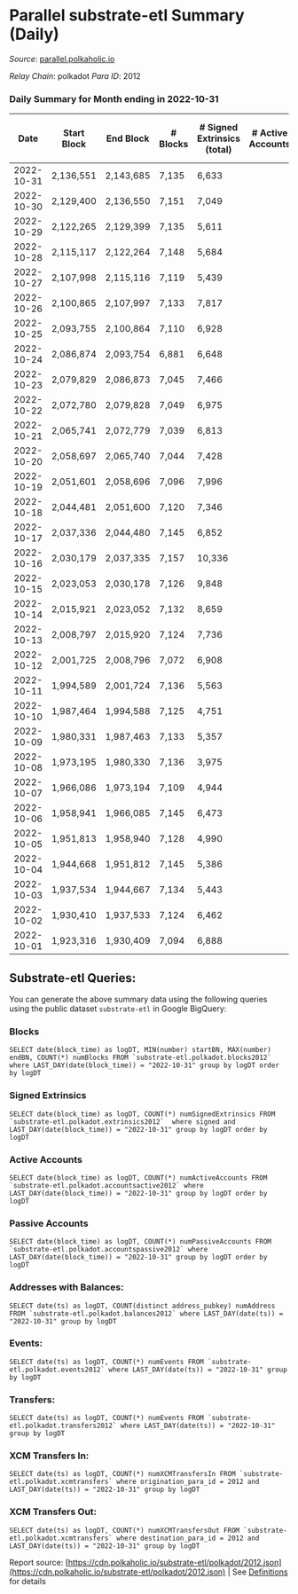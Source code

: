 # Parallel substrate-etl Summary (Daily)

_Source_: [parallel.polkaholic.io](https://parallel.polkaholic.io)

*Relay Chain*: polkadot
*Para ID*: 2012



### Daily Summary for Month ending in 2022-10-31


| Date | Start Block | End Block | # Blocks | # Signed Extrinsics (total) | # Active Accounts | # Passive | # New | # Addresses with Balances | # Events | # Transfers | # XCM Transfers In | # XCM Transfers Out | Issues | 
| ---- | ----------- | --------- | -------- | --------------------------- | ----------------- | --------- | ----- | ------------------------- | -------- | ----------- | ------------------ | ------------------- | ------ |
| 2022-10-31 | 2,136,551 | 2,143,685 | 7,135 | 6,633 |  |  |  | 45,325 | 71,724 | 4,109 ($320,749.18) | 136 ($152,358.76) | 102 ($520,392.08) |  |
| 2022-10-30 | 2,129,400 | 2,136,550 | 7,151 | 7,049 |  |  |  | 45,291 | 71,179 | 4,133 ($84,292.23) | 125 ($119,757.30) | 69 ($62,917.88) |  |
| 2022-10-29 | 2,122,265 | 2,129,399 | 7,135 | 5,611 |  |  |  | 45,264 | 65,723 | 4,590 ($148,714.63) | 159 ($129,211.41) | 117 ($115,642.99) |  |
| 2022-10-28 | 2,115,117 | 2,122,264 | 7,148 | 5,684 |  |  |  | 45,240 | 63,308 | 4,064 ($125,694.87) | 120 ($184,469.79) | 95 ($72,818.75) |  |
| 2022-10-27 | 2,107,998 | 2,115,116 | 7,119 | 5,439 |  |  |  | 45,222 | 62,111 | 3,732 ($104,167.12) | 113 ($157,927.30) | 78 ($184,664.82) |  |
| 2022-10-26 | 2,100,865 | 2,107,997 | 7,133 | 7,817 |  |  |  |  | 78,294 | 4,996 ($816,959.53) | 173 ($251,164.19) | 128 ($155,076.05) |  |
| 2022-10-25 | 2,093,755 | 2,100,864 | 7,110 | 6,928 |  |  |  |  | 73,984 | 5,133 ($252,761.99) | 134 ($161,461.96) | 136 ($86,920.92) |  |
| 2022-10-24 | 2,086,874 | 2,093,754 | 6,881 | 6,648 |  |  |  | 45,090 | 72,464 | 4,878 ($150,044.32) | 184 ($97,496.24) | 107 ($68,711.04) |  |
| 2022-10-23 | 2,079,829 | 2,086,873 | 7,045 | 7,466 |  |  |  | 45,065 | 75,771 | 4,789 ($154,329.65) | 157 ($87,632.93) | 106 ($74,092.96) |  |
| 2022-10-22 | 2,072,780 | 2,079,828 | 7,049 | 6,975 |  |  |  | 45,016 | 71,727 | 4,713 ($176,697.03) | 163 ($65,650.29) | 112 ($53,016.47) |  |
| 2022-10-21 | 2,065,741 | 2,072,779 | 7,039 | 6,813 |  |  |  |  | 73,942 | 5,148 ($280,997.37) | 237 ($314,991.83) | 121 ($468,350.33) |  |
| 2022-10-20 | 2,058,697 | 2,065,740 | 7,044 | 7,428 |  |  |  |  | 75,346 | 4,706 ($187,334.66) | 191 ($80,536.80) | 131 ($75,131.89) |  |
| 2022-10-19 | 2,051,601 | 2,058,696 | 7,096 | 7,996 |  |  |  |  | 81,825 | 5,997 ($170,002.39) | 203 ($144,435.00) | 150 ($150,888.74) |  |
| 2022-10-18 | 2,044,481 | 2,051,600 | 7,120 | 7,346 |  |  |  | 44,877 | 76,704 | 5,130 ($178,044.17) | 169 ($545,810.69) | 117 ($43,221.71) |  |
| 2022-10-17 | 2,037,336 | 2,044,480 | 7,145 | 6,852 |  |  |  | 44,852 | 74,497 | 4,793 ($695,412.54) | 168 ($79,515.99) | 116 ($50,489.66) |  |
| 2022-10-16 | 2,030,179 | 2,037,335 | 7,157 | 10,336 |  |  |  |  | 92,743 | 5,435 ($1,713,910.47) | 280 ($705,202.09) | 159 ($78,233.64) |  |
| 2022-10-15 | 2,023,053 | 2,030,178 | 7,126 | 9,848 |  |  |  | 44,773 | 92,783 | 6,588 ($1,761,493.07) | 219 ($175,556.97) | 188 ($481,665.39) |  |
| 2022-10-14 | 2,015,921 | 2,023,052 | 7,132 | 8,659 |  |  |  | 44,732 | 87,516 | 6,633 ($3,059,033.13) | 263 ($118,515.73) | 154 ($64,876.32) |  |
| 2022-10-13 | 2,008,797 | 2,015,920 | 7,124 | 7,736 |  |  |  |  | 84,114 | 7,353 ($206,769.36) | 260 ($342,692.27) | 118 ($85,876.83) |  |
| 2022-10-12 | 2,001,725 | 2,008,796 | 7,072 | 6,908 |  |  |  | 44,664 | 69,296 | 3,820 ($1,230,080.56) | 154 ($132,144.00) | 106 ($103,375.17) |  |
| 2022-10-11 | 1,994,589 | 2,001,724 | 7,136 | 5,563 |  |  |  |  | 58,886 | 2,863 ($406,956.34) | 142 ($50,088.58) | 107 ($80,625.59) |  |
| 2022-10-10 | 1,987,464 | 1,994,588 | 7,125 | 4,751 |  |  |  |  | 58,558 | 7,131 ($2,970,921.53) | 118 ($57,186.00) | 71 ($48,681.62) |  |
| 2022-10-09 | 1,980,331 | 1,987,463 | 7,133 | 5,357 |  |  |  |  | 62,917 | 9,509 ($61,989.84) | 108 ($77,135.96) | 68 ($158,262.39) |  |
| 2022-10-08 | 1,973,195 | 1,980,330 | 7,136 | 3,975 |  |  |  | 44,547 | 55,111 | 9,415 ($70,195.12) | 118 ($32,269.17) | 76 ($21,088.17) |  |
| 2022-10-07 | 1,966,086 | 1,973,194 | 7,109 | 4,944 |  |  |  | 44,520 | 62,487 | 10,084 ($65,341.36) | 137 ($483,185.03) | 50 ($416,387.69) |  |
| 2022-10-06 | 1,958,941 | 1,966,085 | 7,145 | 6,473 |  |  |  | 44,490 | 70,712 | 10,695 ($107,682.22) | 142 ($90,859.53) | 87 ($78,149.36) |  |
| 2022-10-05 | 1,951,813 | 1,958,940 | 7,128 | 4,990 |  |  |  | 44,457 | 61,903 | 9,860 ($419,907.27) | 125 ($178,270.34) | 60 ($375,828.66) |  |
| 2022-10-04 | 1,944,668 | 1,951,812 | 7,145 | 5,386 |  |  |  | 44,417 | 63,824 | 9,982 ($76,636.44) | 135 ($106,338.19) | 72 ($90,641.22) |  |
| 2022-10-03 | 1,937,534 | 1,944,667 | 7,134 | 5,443 |  |  |  |  | 63,724 | 9,613 ($58,691.33) | 147 ($58,197.98) | 54 ($69,690.75) |  |
| 2022-10-02 | 1,930,410 | 1,937,533 | 7,124 | 6,462 |  |  |  |  | 69,808 | 10,306 ($74,389.05) | 135 ($101,694.09) | 66 ($73,352.71) |  |
| 2022-10-01 | 1,923,316 | 1,930,409 | 7,094 | 6,888 |  |  |  |  | 70,013 | 9,694 ($186,364.96) | 164 ($169,112.54) | 56 ($46,357.64) |  |

## Substrate-etl Queries:
You can generate the above summary data using the following queries using the public dataset `substrate-etl` in Google BigQuery:


### Blocks
```
SELECT date(block_time) as logDT, MIN(number) startBN, MAX(number) endBN, COUNT(*) numBlocks FROM `substrate-etl.polkadot.blocks2012`  where LAST_DAY(date(block_time)) = "2022-10-31" group by logDT order by logDT
```


### Signed Extrinsics
```
SELECT date(block_time) as logDT, COUNT(*) numSignedExtrinsics FROM `substrate-etl.polkadot.extrinsics2012`  where signed and LAST_DAY(date(block_time)) = "2022-10-31" group by logDT order by logDT
```


### Active Accounts
```
SELECT date(block_time) as logDT, COUNT(*) numActiveAccounts FROM `substrate-etl.polkadot.accountsactive2012` where LAST_DAY(date(block_time)) = "2022-10-31" group by logDT order by logDT
```


### Passive Accounts
```
SELECT date(block_time) as logDT, COUNT(*) numPassiveAccounts FROM `substrate-etl.polkadot.accountspassive2012` where LAST_DAY(date(block_time)) = "2022-10-31" group by logDT order by logDT
```


### Addresses with Balances:
```
SELECT date(ts) as logDT, COUNT(distinct address_pubkey) numAddress FROM `substrate-etl.polkadot.balances2012` where LAST_DAY(date(ts)) = "2022-10-31" group by logDT
```


### Events:
```
SELECT date(ts) as logDT, COUNT(*) numEvents FROM `substrate-etl.polkadot.events2012` where LAST_DAY(date(ts)) = "2022-10-31" group by logDT
```


### Transfers:
```
SELECT date(ts) as logDT, COUNT(*) numEvents FROM `substrate-etl.polkadot.transfers2012` where LAST_DAY(date(ts)) = "2022-10-31" group by logDT
```


### XCM Transfers In:
```
SELECT date(ts) as logDT, COUNT(*) numXCMTransfersIn FROM `substrate-etl.polkadot.xcmtransfers` where origination_para_id = 2012 and LAST_DAY(date(ts)) = "2022-10-31" group by logDT
```


### XCM Transfers Out:
```
SELECT date(ts) as logDT, COUNT(*) numXCMTransfersOut FROM `substrate-etl.polkadot.xcmtransfers` where destination_para_id = 2012 and LAST_DAY(date(ts)) = "2022-10-31" group by logDT
```



Report source: [https://cdn.polkaholic.io/substrate-etl/polkadot/2012.json](https://cdn.polkaholic.io/substrate-etl/polkadot/2012.json) | See [Definitions](/DEFINITIONS.md) for details
